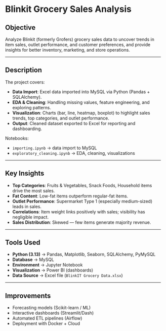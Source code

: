 # Blinkit Grocery Sales Analysis

## Objective
Analyze Blinkit (formerly Grofers) grocery sales data to uncover trends in item sales, outlet performance, and customer preferences, and provide insights for better inventory, marketing, and store operations.

---

## Description
The project covers:
- **Data Import**: Excel data imported into MySQL via Python (Pandas + SQLAlchemy).  
- **EDA & Cleaning**: Handling missing values, feature engineering, and exploring patterns.  
- **Visualization**: Charts (bar, line, heatmap, boxplot) to highlight sales trends, top categories, and outlet performance.  
- **Output**: Cleaned dataset exported to Excel for reporting and dashboarding.  

Notebooks:  
- `importing.ipynb` → data import to MySQL  
- `exploratory_cleaning.ipynb` → EDA, cleaning, visualizations  

---

## Key Insights
- **Top Categories**: Fruits & Vegetables, Snack Foods, Household items drive the most sales.  
- **Fat Content**: Low-fat items outperform regular-fat items.  
- **Outlet Performance**: Supermarket Type 1 (especially medium-sized) leads in sales.  
- **Correlations**: Item weight links positively with sales; visibility has negligible impact.  
- **Sales Distribution**: Skewed — few items generate majority revenue.  

---

## Tools Used
- **Python (3.13)** → Pandas, Matplotlib, Seaborn, SQLAlchemy, PyMySQL  
- **Database** → MySQL  
- **Environment** → Jupyter Notebook  
- **Visualization** → Power BI (dashboards)  
- **Data Source** → Excel file (`BlinkIT Grocery Data.xlsx`)  

---

## Improvements
- Forecasting models (Scikit-learn / ML)  
- Interactive dashboards (Streamlit/Dash)  
- Automated ETL pipelines (Airflow)  
- Deployment with Docker + Cloud  
